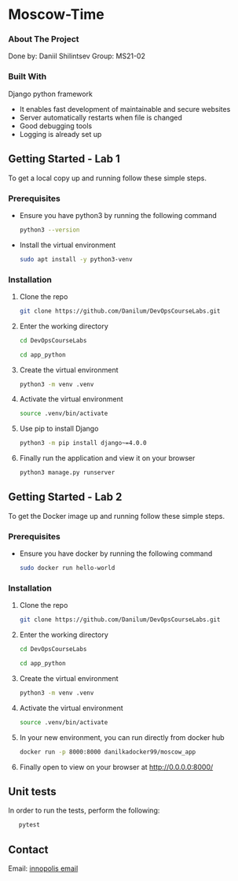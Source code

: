 # Moscow-Time

### About The Project

Done by: Daniil Shilintsev 
Group: MS21-02

### Built With

Django python framework  
- It enables fast development of maintainable and secure websites
- Server automatically restarts when file is changed
- Good debugging tools
- Logging is already set up

## Getting Started - Lab 1 

To get a local copy up and running follow these simple steps.

### Prerequisites 

* Ensure you have python3 by running the following command
  ```sh
  python3 --version
  ```
* Install the virtual environment
  ```sh
  sudo apt install -y python3-venv
  ```

### Installation

1. Clone the repo
   ```sh
   git clone https://github.com/Danilum/DevOpsCourseLabs.git
   ```
2. Enter the working directory
   ```sh
   cd DevOpsCourseLabs
   
   cd app_python
   ```
3. Create the virtual environment
   ```sh
   python3 -m venv .venv
   ```
4. Activate the virtual environment
   ```sh
   source .venv/bin/activate
   ```
5. Use pip to install Django
   ```sh
   python3 -m pip install django~=4.0.0
   ```
6. Finally run the application and view it on your browser
   ```sh
   python3 manage.py runserver
   ```

## Getting Started - Lab 2 

To get the Docker image up and running follow these simple steps.

### Prerequisites 

* Ensure you have docker by running the following command
  ```sh
  sudo docker run hello-world
  ```

### Installation

1. Clone the repo
   ```sh
   git clone https://github.com/Danilum/DevOpsCourseLabs.git
   ```
2. Enter the working directory
   ```sh
   cd DevOpsCourseLabs
   
   cd app_python
   ```
3. Create the virtual environment
   ```sh
   python3 -m venv .venv
   ```
4. Activate the virtual environment
   ```sh
   source .venv/bin/activate
   ```
5. In your new environment, you can run directly from docker hub    
   ```sh
   docker run -p 8000:8000 danilkadocker99/moscow_app
   ```  
6. Finally open to view on your browser at http://0.0.0.0:8000/ 


## Unit tests

In order to run the tests, perform the following:  
```sh
   pytest
```  

## Contact

Email: [innopolis email](mailto:d.shilintsev@innopolis.ru)
